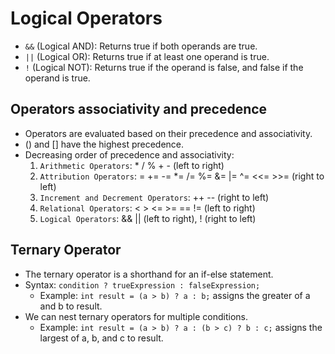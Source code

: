 # Logical Operators

- `&&` (Logical AND): Returns true if both operands are true.
- `||` (Logical OR): Returns true if at least one operand is true.
- `!` (Logical NOT): Returns true if the operand is false, and false if the operand is true.

## Operators associativity and precedence

- Operators are evaluated based on their precedence and associativity.
- () and [] have the highest precedence.
- Decreasing order of precedence and associativity:
  1. `Arithmetic Operators`: \* / % + - (left to right)
  2. `Attribution Operators`: = += -= \*= /= %= &= |= ^= <<= >>= (right to left)
  3. `Increment and Decrement Operators`: ++ -- (right to left)
  4. `Relational Operators`: < > <= >= == != (left to right)
  5. `Logical Operators`: && || (left to right), ! (right to left)

## Ternary Operator

- The ternary operator is a shorthand for an if-else statement.
- Syntax: `condition ? trueExpression : falseExpression;`
  - Example: `int result = (a > b) ? a : b;` assigns the greater of a and b to result.
- We can nest ternary operators for multiple conditions.
  - Example: `int result = (a > b) ? a : (b > c) ? b : c;` assigns the largest of a, b, and c to result.
